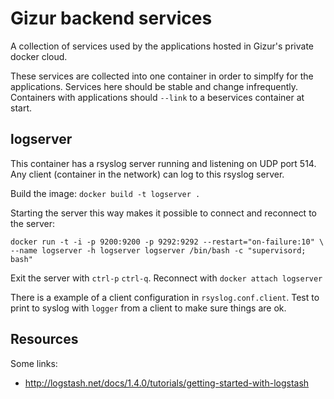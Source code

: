 Gizur backend services
======================

A collection of services used by the applications hosted in Gizur's private
docker cloud.

These services are collected into one container in order to simplfy
for the applications. Services here should be stable and change infrequently.
Containers with applications should `--link` to a beservices container at
start.

logserver
---------

This container has a rsyslog server running and listening on UDP port 514.
Any client (container in the network) can log to this rsyslog server.

Build the image: `docker build -t logserver .`


Starting the server this way makes it possible to connect and reconnect to the
server:

    docker run -t -i -p 9200:9200 -p 9292:9292 --restart="on-failure:10" \
    --name logserver -h logserver logserver /bin/bash -c "supervisord; bash"

Exit the server with `ctrl-p` `ctrl-q`. Reconnect with `docker attach logserver`

There is a example of a client configuration in `rsyslog.conf.client`.
Test to print to syslog with `logger` from a client to make sure things are ok.


Resources
--------


Some links:

 * http://logstash.net/docs/1.4.0/tutorials/getting-started-with-logstash
